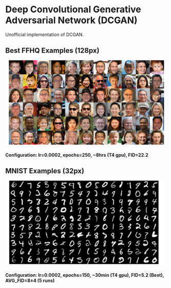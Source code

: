 # Deep Convolutional Generative Adversarial Network (DCGAN)
Unofficial implementation of DCGAN.


## Best FFHQ Examples (128px)
![Best FFHQ 128px examples](/images/FFHQ128.png)
#### Configuration: lr=0.0002, epochs=250, ~8hrs (T4 gpu), FID=22.2

## MNIST Examples (32px)
![Random MNIST 32px examples](/images/MNIST32.png)
#### Configuration: lr=0.0002, epochs=150, ~30min (T4 gpu), FID=5.2 (Best), AVG_FID=8±4 (5 runs)
